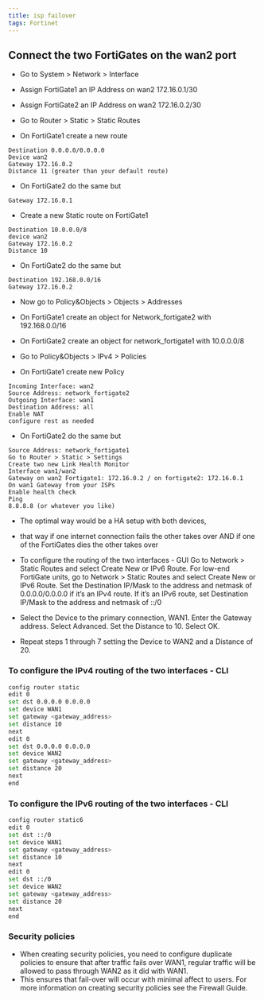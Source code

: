 ```yaml
---
title: isp failover
tags: Fortinet
---
```


## Connect the two FortiGates on the wan2 port 

- Go to System > Network > Interface 
- Assign FortiGate1 an IP Address on wan2 172.16.0.1/30 
- Assign FortiGate2 an IP Address on wan2 172.16.0.2/30 
- Go to Router > Static > Static Routes 

- On FortiGate1 create a new route 

```
Destination 0.0.0.0/0.0.0.0 
Device wan2 
Gateway 172.16.0.2 
Distance 11 (greater than your default route) 
```

- On FortiGate2 do the same but 

```
Gateway 172.16.0.1 
```

- Create a new Static route on FortiGate1 

```
Destination 10.0.0.0/8 
device wan2 
Gateway 172.16.0.2 
Distance 10 
```

- On FortiGate2 do the same but 

```
Destination 192.168.0.0/16 
Gateway 172.16.0.2 
```

- Now go to Policy&Objects > Objects > Addresses 

- On FortiGate1 create an object for Network_fortigate2 with 192.168.0.0/16 
- On FortiGate2 create an object for network_fortigate1 with 10.0.0.0/8 

- Go to Policy&Objects > IPv4 > Policies 

- On FortiGate1 create new Policy 

```
Incoming Interface: wan2 
Source Address: network_fortigate2 
Outgoing Interface: wan1 
Destination Address: all 
Enable NAT 
configure rest as needed 
```

- On FortiGate2 do the same but 

```
Source Address: network_fortigate1 
Go to Router > Static > Settings 
Create two new Link Health Monitor 
Interface wan1/wan2 
Gateway on wan2 Fortigate1: 172.16.0.2 / on fortigate2: 172.16.0.1 
On wan1 Gateway from your ISPs 
Enable health check 
Ping 
8.8.8.8 (or whatever you like) 
```

- The optimal way would be a HA setup with both devices, 
- that way if one internet connection fails the other takes over AND if one of the FortiGates dies the other takes over 

- To configure the routing of the two interfaces - GUI 
Go to Network > Static Routes and select Create New or IPv6 Route. 
For low-end FortiGate units, go to Network > Static Routes and select Create New or IPv6 Route. 
Set the Destination IP/Mask to the address and netmask of 0.0.0.0/0.0.0.0 if it’s an IPv4 route. If it’s an IPv6 route, set Destination IP/Mask to the address and netmask of ::/0 

- Select the Device to the primary connection, WAN1. 
Enter the Gateway address. 
Select Advanced. 
Set the Distance to 10. 
Select OK. 

- Repeat steps 1 through 7 setting the Device to WAN2 and a Distance of 20. 

### To configure the IPv4 routing of the two interfaces - CLI 

```bash
config router static 
edit 0 
set dst 0.0.0.0 0.0.0.0 
set device WAN1 
set gateway <gateway_address> 
set distance 10 
next 
edit 0 
set dst 0.0.0.0 0.0.0.0 
set device WAN2 
set gateway <gateway_address> 
set distance 20 
next 
end
```

### To configure the IPv6 routing of the two interfaces - CLI 

```bash
config router static6 
edit 0 
set dst ::/0 
set device WAN1 
set gateway <gateway_address> 
set distance 10 
next 
edit 0 
set dst ::/0 
set device WAN2 
set gateway <gateway_address> 
set distance 20 
next 
end
```

### Security policies 

- When creating security policies, you need to configure duplicate policies to ensure that after traffic fails over WAN1, regular traffic will be allowed to pass through WAN2 as it did with WAN1.
- This ensures that fail-over will occur with minimal affect to users. For more information on creating security policies see the Firewall Guide. 
